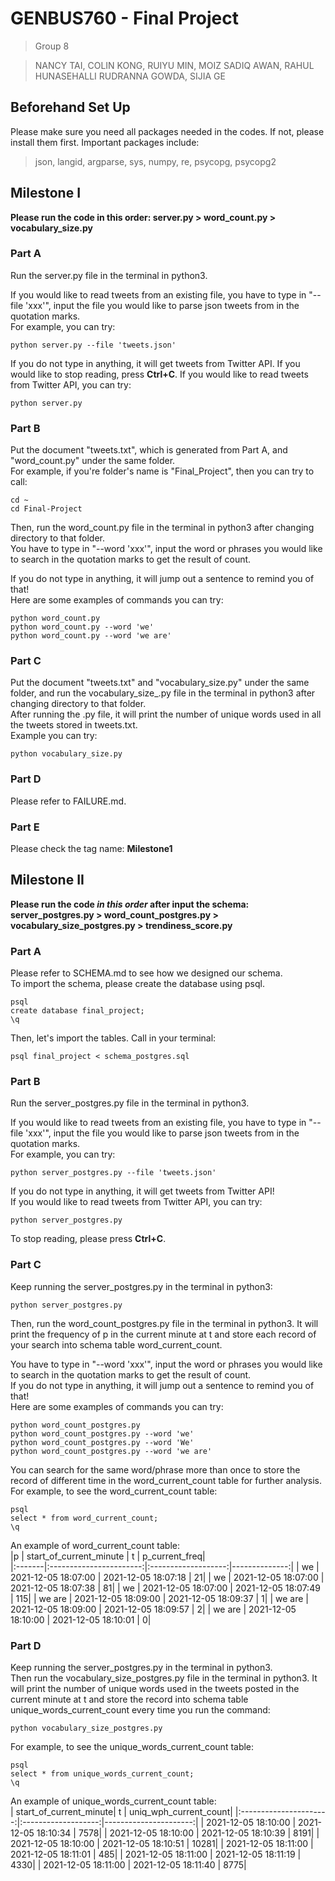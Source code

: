 # GENBUS760 - Final Project 

> Group 8

> NANCY TAI, COLIN KONG, RUIYU MIN, MOIZ SADIQ AWAN, RAHUL HUNASEHALLI RUDRANNA GOWDA, SIJIA GE

## Beforehand Set Up
Please make sure you need all packages needed in the codes. If not, please install them first.
Important packages include:
> json, langid, argparse, sys, numpy, re, psycopg, psycopg2

## Milestone I
**Please run the code in this order: server.py > word_count.py > vocabulary_size.py**
### Part A
Run the server.py file in the terminal in python3.

If you would like to read tweets from an existing file, you have to type in "--file 'xxx'", input the file you would like to parse json tweets from in the quotation marks.  
For example, you can try: 
```
python server.py --file 'tweets.json'
```
If you do not type in anything, it will get tweets from Twitter API. If you would like to stop reading, press **Ctrl+C**.
If you would like to read tweets from Twitter API, you can try:  
```
python server.py
```

### Part B
Put the document "tweets.txt", which is generated from Part A, and "word_count.py" under the same folder.  
For example, if you're folder's name is "Final_Project", then you can try to call: 
```
cd ~
cd Final-Project
```

Then, run the word_count.py file in the terminal in python3 after changing directory to that folder.  
You have to type in "--word 'xxx'", input the word or phrases you would like to search in the quotation marks to get the result of count.

If you do not type in anything, it will jump out a sentence to remind you of that!  
Here are some examples of commands you can try:
```
python word_count.py
python word_count.py --word 'we'
python word_count.py --word 'we are'
```

### Part C
Put the document "tweets.txt" and "vocabulary_size.py" under the same folder, and run the vocabulary\_size\_.py file in the terminal in python3 after changing directory to that folder.   
After running the .py file, it will print the number of unique words used in all the tweets stored in tweets.txt.  
Example you can try:
```
python vocabulary_size.py
```

### Part D
Please refer to FAILURE.md.

### Part E
Please check the tag name: **Milestone1**

## Milestone II
**Please run the code _in this order_ after input the schema: server_postgres.py > word_count_postgres.py > vocabulary_size_postgres.py > trendiness_score.py**

### Part A
Please refer to SCHEMA.md to see how we designed our schema.  
To import the schema, please create the database using psql. 
```
psql
create database final_project;
\q
```
Then, let's import the tables. Call in your terminal: 
```
psql final_project < schema_postgres.sql

```

### Part B
Run the server_postgres.py file in the terminal in python3.

If you would like to read tweets from an existing file, you have to type in "--file 'xxx'", input the file you would like to parse json tweets from in the quotation marks.  
For example, you can try: 
```
python server_postgres.py --file 'tweets.json'
```
If you do not type in anything, it will get tweets from Twitter API!  
If you would like to read tweets from Twitter API, you can try: 
```
python server_postgres.py
```
To stop reading, please press **Ctrl+C**.

### Part C
Keep running the server_postgres.py in the terminal in python3: 
```
python server_postgres.py
```
Then, run the word\_count\_postgres.py file in the terminal in python3. It will print the frequency of p in the current minute at t and store each record of your search into schema table word\_current\_count.  

You have to type in "--word 'xxx'", input the word or phrases you would like to search in the quotation marks to get the result of count.  
If you do not type in anything, it will jump out a sentence to remind you of that!  
Here are some examples of commands you can try:
```
python word_count_postgres.py
python word_count_postgres.py --word 'we'
python word_count_postgres.py --word 'We'
python word_count_postgres.py --word 'we are'
```

You can search for the same word/phrase more than once to store the record of different time in the word\_current\_count table for further analysis.  
For example, to see the word\_current\_count table:
```
psql
select * from word_current_count;
\q
```
An example of word_current_count table:  
|p       | start\_of\_current\_minute |          t          | p\_current_freq|  
|:-------|:-----------------------:|:-------------------:|--------------:|
| we     | 2021-12-05 18:07:00     | 2021-12-05 18:07:18 |             21|
| we     | 2021-12-05 18:07:00     | 2021-12-05 18:07:38 |             81|
| we     | 2021-12-05 18:07:00     | 2021-12-05 18:07:49 |            115|
| we are | 2021-12-05 18:09:00     | 2021-12-05 18:09:37 |              1|
| we are | 2021-12-05 18:09:00     | 2021-12-05 18:09:57 |              2|
| we are | 2021-12-05 18:10:00     | 2021-12-05 18:10:01 |              0|


### Part D
Keep running the server_postgres.py in the terminal in python3.  
Then run the vocabulary\_size\_postgres.py file in the terminal in python3. It will print the number of unique words used in the tweets posted in the current minute at t and store the record into schema table unique\_words\_current_count every time you run the command:
```
python vocabulary_size_postgres.py
```
For example, to see the unique\_words\_current_count table:
```
psql
select * from unique_words_current_count;
\q
```
An example of unique_words_current_count table:  
| start_of_current_minute|          t          | uniq_wph_current_count|
|:----------------------:|:-------------------:|----------------------:|
| 2021-12-05 18:10:00    | 2021-12-05 18:10:34 |                   7578|
| 2021-12-05 18:10:00    | 2021-12-05 18:10:39 |                   8191|
| 2021-12-05 18:10:00    | 2021-12-05 18:10:51 |                  10281|
| 2021-12-05 18:11:00    | 2021-12-05 18:11:01 |                    485|
| 2021-12-05 18:11:00    | 2021-12-05 18:11:19 |                   4330|
| 2021-12-05 18:11:00    | 2021-12-05 18:11:40 |                   8775|
